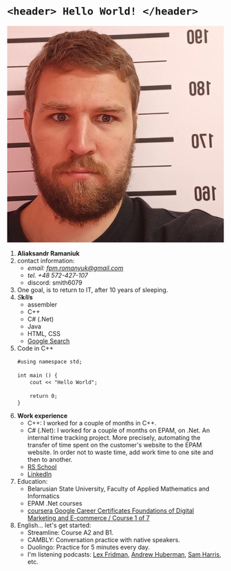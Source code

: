 [def_linkedin_link]: https://www.linkedin.com/in/alexander-romanyuk-71663b84/
[def_google_certificates_link]: https://www.coursera.org/account/accomplishments/verify/TYAQ83BBQAWT


# `<header> Hello World! </header>`

![TEXT HERE](photo_Aliaksandr_Ramaniuk_in_prison.png)
1. **Aliaksandr Ramaniuk**
2. contact information:
    * *email: fpm.romanyuk@gmail.com*
    * *tel. +48 572-427-107*
    * discord: smith6079
3. One goal, is to return to IT, after 10 years of sleeping.
4. *S***k***i***l***l***s**
    - assembler
    - С++
    - C# (.Net)
    - Java
    - HTML, CSS
    - [Google Search](https://www.google.com/)
5. Code in C++
    ```
    #using namespace std;

    int main () {
        cout << "Hello World";

        return 0;
    }
    ```
6. **Work experience**
    - С++: I worked for a couple of months in C++.
    - C# (.Net): I worked for a couple of months on EPAM, on .Net. An internal time tracking project. More precisely, automating the transfer of time spent on the customer's website to the EPAM website. In order not to waste time, add work time to one site and then to another.
    - [RS School](https://github.com/Smith6079/rsschool-cv)
    - [LinkedIn][def_linkedin_link]
7. Education:
    - Belarusian State University, Faculty of Applied Mathematics and Informatics
    - EPAM .Net courses
    - [coursera Google Career Certificates Foundations of Digital Marketing and E-commerce / Course 1 of 7][def_google_certificates_link]
8. English... let's get started:
    - Streamline: Course A2 and B1.
    - CAMBLY: Conversation practice with native speakers.
    - Duolingo: Practice for 5 minutes every day.
    - I'm listening podcasts: [Lex Fridman](https://www.youtube.com/@lexfridman), [Andrew Huberman](https://www.youtube.com/@hubermanlab), [Sam Harris](https://www.youtube.com/@samharrisorg), etc.
